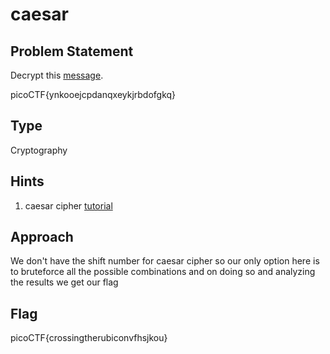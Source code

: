 # caesar

## Problem Statement

Decrypt this [message](https://jupiter.challenges.picoctf.org/static/49f31c8f17817dc2d367428c9e5ab0bc/ciphertext).

picoCTF{ynkooejcpdanqxeykjrbdofgkq}

## Type

Cryptography

## Hints

1. caesar cipher [tutorial](https://learncryptography.com/classical-encryption/caesar-cipher)

## Approach

We don't have the shift number for caesar cipher so our only option here is to bruteforce all the possible combinations and on doing so and analyzing the results we get our flag

## Flag

picoCTF{crossingtherubiconvfhsjkou}